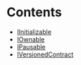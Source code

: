 

# Contents
- [IInitializable](IInitializable.sol/contract.IInitializable.md)
- [IOwnable](IOwnable.sol/contract.IOwnable.md)
- [IPausable](IPausable.sol/contract.IPausable.md)
- [IVersionedContract](IVersionedContract.sol/contract.IVersionedContract.md)
